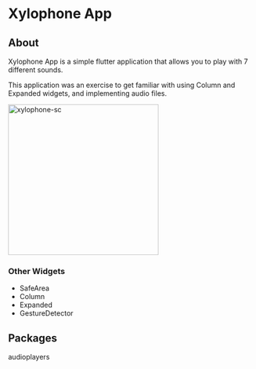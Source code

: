 # Xylophone App

## About

Xylophone App is a simple flutter application that allows you to play with 7 different sounds.

This application was an exercise to get familiar with using Column and Expanded widgets, and implementing audio files.

<img width="307" alt="xylophone-sc" src="https://user-images.githubusercontent.com/30713943/173259535-ef7f170d-e339-4a30-928c-646d211f74c9.png">



### Other Widgets

* SafeArea
* Column
* Expanded
* GestureDetector


## Packages

audioplayers
